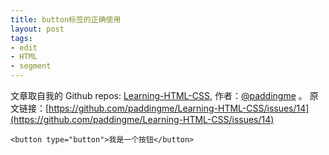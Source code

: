 ```yaml
---
title: button标签的正确使用
layout: post
tags:
- edit
- HTML
- segment
---
```



 文章取自我的 Github  repos: [Learning-HTML-CSS](https://github.com/paddingme/Learning-HTML-CSS), 作者：[@paddingme](http://padding.me/about.html) 。
原文链接：[https://github.com/paddingme/Learning-HTML-CSS/issues/14](https://github.com/paddingme/Learning-HTML-CSS/issues/14)

`<button type="button">我是一个按钮</button>`